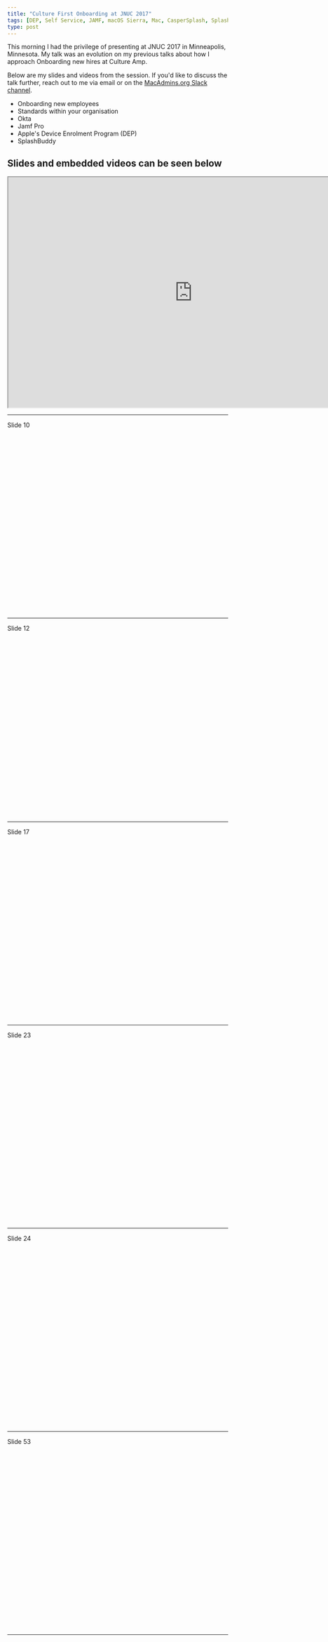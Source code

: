 ```yaml
---
title: "Culture First Onboarding at JNUC 2017"
tags: [DEP, Self Service, JAMF, macOS Sierra, Mac, CasperSplash, SplashBuddy, Casper]
type: post
---
```


This morning I had the privilege of presenting at JNUC 2017 in Minneapolis, Minnesota. My talk was an evolution on my previous talks about how I approach Onboarding new hires at Culture Amp.

Below are my slides and videos from the session. If you'd like to discuss the talk further, reach out to me via email or on the [MacAdmins.org Slack channel](https://macadmins.herokuapp.com/).

- Onboarding new employees
- Standards within your organisation
- Okta
- Jamf Pro
- Apple's Device Enrolment Program (DEP)
- SplashBuddy

## Slides and embedded videos can be seen below

<iframe src="https://drive.google.com/file/d/0B6TkYd7tTtTQSHpqR3NSYWRrb0E/preview" width="840" height="525"></iframe>

---
Slide 10

<script src="https://fast.wistia.com/embed/medias/urqs7ifvo2.jsonp" async></script><script src="https://fast.wistia.com/assets/external/E-v1.js" async></script><div class="wistia_responsive_padding" style="padding:80.0% 0 0 0;position:relative;"><div class="wistia_responsive_wrapper" style="height:100%;left:0;position:absolute;top:0;width:100%;"><div class="wistia_embed wistia_async_xfw3axne7l seo=false videoFoam=true" style="height:100%;width:100%">&nbsp;</div></div></div>
---
Slide 12

<script src="https://fast.wistia.com/embed/medias/qdlva1kpum.jsonp" async></script><script src="https://fast.wistia.com/assets/external/E-v1.js" async></script><div class="wistia_responsive_padding" style="padding:80.0% 0 0 0;position:relative;"><div class="wistia_responsive_wrapper" style="height:100%;left:0;position:absolute;top:0;width:100%;"><div class="wistia_embed wistia_async_z3o7x9y24f seo=false videoFoam=true" style="height:100%;width:100%">&nbsp;</div></div></div>
---
Slide 17

<script src="https://fast.wistia.com/embed/medias/h2zsl1r2k6.jsonp" async></script><script src="https://fast.wistia.com/assets/external/E-v1.js" async></script><div class="wistia_responsive_padding" style="padding:80.0% 0 0 0;position:relative;"><div class="wistia_responsive_wrapper" style="height:100%;left:0;position:absolute;top:0;width:100%;"><div class="wistia_embed wistia_async_yst84ji410 seo=false videoFoam=true" style="height:100%;width:100%">&nbsp;</div></div></div>
---
Slide 23

<script src="https://fast.wistia.com/embed/medias/6ax5aed07n.jsonp" async></script><script src="https://fast.wistia.com/assets/external/E-v1.js" async></script><div class="wistia_responsive_padding" style="padding:80.0% 0 0 0;position:relative;"><div class="wistia_responsive_wrapper" style="height:100%;left:0;position:absolute;top:0;width:100%;"><div class="wistia_embed wistia_async_8irbeahh7s seo=false videoFoam=true" style="height:100%;width:100%">&nbsp;</div></div></div>
---
Slide 24

<script src="https://fast.wistia.com/embed/medias/f0bqjr4ki8.jsonp" async></script><script src="https://fast.wistia.com/assets/external/E-v1.js" async></script><div class="wistia_responsive_padding" style="padding:80.0% 0 0 0;position:relative;"><div class="wistia_responsive_wrapper" style="height:100%;left:0;position:absolute;top:0;width:100%;"><div class="wistia_embed wistia_async_8gpvhpwgn4 seo=false videoFoam=true" style="height:100%;width:100%">&nbsp;</div></div></div>
---
Slide 53

<script src="https://fast.wistia.com/embed/medias/3mj1ef1fbo.jsonp" async></script><script src="https://fast.wistia.com/assets/external/E-v1.js" async></script><div class="wistia_responsive_padding" style="padding:80.0% 0 0 0;position:relative;"><div class="wistia_responsive_wrapper" style="height:100%;left:0;position:absolute;top:0;width:100%;"><div class="wistia_embed wistia_async_hn1rfsgu0k seo=false videoFoam=true" style="height:100%;width:100%">&nbsp;</div></div></div>
---
